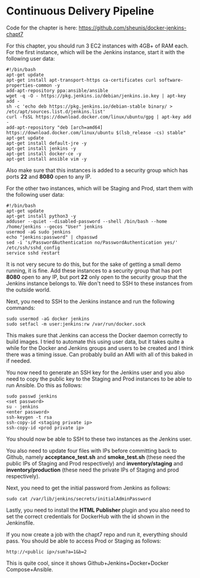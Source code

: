 # Continuous Delivery Pipeline

Code for the chapter is here: https://github.com/sheunis/docker-jenkins-chapt7

For this chapter, you should run 3 EC2 instances with 4GB+ of RAM each. For the first instance, which will be the Jenkins instance, start it with the following user data:

    #!/bin/bash
    apt-get update
    apt-get install apt-transport-https ca-certificates curl software-properties-common -y
    add-apt-repository ppa:ansible/ansible
    wget -q -O - https://pkg.jenkins.io/debian/jenkins.io.key | apt-key add -
    sh -c 'echo deb https://pkg.jenkins.io/debian-stable binary/ > /etc/apt/sources.list.d/jenkins.list'
    curl -fsSL https://download.docker.com/linux/ubuntu/gpg | apt-key add -
    add-apt-repository "deb [arch=amd64] https://download.docker.com/linux/ubuntu $(lsb_release -cs) stable"
    apt-get update
    apt-get install default-jre -y
    apt-get install jenkins -y
    apt-get install docker-ce -y
    apt-get install ansible vim -y

Also make sure that this instances is added to a security group which has ports **22** and **8080** open to any IP.

For the other two instances, which will be Staging and Prod, start them with the following user data:

    #!/bin/bash
    apt-get update
    apt-get install python3 -y
    adduser --quiet --disabled-password --shell /bin/bash --home /home/jenkins --gecos "User" jenkins
    usermod -aG sudo jenkins
    echo "jenkins:password" | chpasswd
    sed -i 's/PasswordAuthentication no/PasswordAuthentication yes/' /etc/ssh/sshd_config
    service sshd restart

It is not very secure to do this, but for the sake of getting a small demo running, it is fine. Add these instances to a security group that has port **8080** open to any IP, but port **22** only open to the security group that the Jenkins instance belongs to. We don't need to SSH to these instances from the outside world.

Next, you need to SSH to the Jenkins instance and run the following commands:

    sudo usermod -aG docker jenkins
    sudo setfacl -m user:jenkins:rw /var/run/docker.sock

This makes sure that Jenkins can access the Docker daemon correctly to build images. I tried to automate this using user data, but it takes quite a while for the Docker and Jenkins groups and users to be created and I think there was a timing issue. Can probably build an AMI with all of this baked in if needed.

You now need to generate an SSH key for the Jenkins user and you also need to copy the public key to the Staging and Prod instances to be able to run Ansible. Do this as follows:

    sudo passwd jenkins
    <set password>
    su - jenkins
    <enter password>
    ssh-keygen -t rsa
    ssh-copy-id <staging private ip>
    ssh-copy-id <prod private ip>

You should now be able to SSH to these two instances as the Jenkins user.

You also need to update four files with IPs before committing back to Github, namely **acceptance_test.sh** and **smoke_test.sh** (these need the public IPs of Staging and Prod respectively) and **inventory/staging** and **inventory/production** (these need the private IPs of Staging and prod respectively).

Next, you need to get the initial password from Jenkins as follows:

    sudo cat /var/lib/jenkins/secrets/initialAdminPassword

Lastly, you need to install the **HTML Publisher** plugin and you also need to set the correct credentials for DockerHub with the id shown in the Jenkinsfile.

If you now create a job with the chapt7 repo and run it, everything should pass. You should be able to access Prod or Staging as follows:

    http://<public ip>/sum?a=1&b=2

This is quite cool, since it shows Github+Jenkins+Docker+Docker Compose+Ansible.
